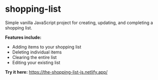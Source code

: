 # shopping-list
Simple vanilla JavaScript project for creating, updating, and completing a shopping list. 

**Features include:**
- Adding items to your shopping list
- Deleting individual items
- Clearing the entire list
- Editing your existing list

**Try it here:** https://the-shopping-list-js.netlify.app/
